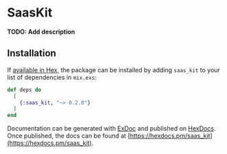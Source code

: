# SaasKit

**TODO: Add description**

## Installation

If [available in Hex](https://hex.pm/docs/publish), the package can be installed
by adding `saas_kit` to your list of dependencies in `mix.exs`:

```elixir
def deps do
  [
    {:saas_kit, "~> 0.2.0"}
  ]
end
```

Documentation can be generated with [ExDoc](https://github.com/elixir-lang/ex_doc)
and published on [HexDocs](https://hexdocs.pm). Once published, the docs can
be found at [https://hexdocs.pm/saas_kit](https://hexdocs.pm/saas_kit).

